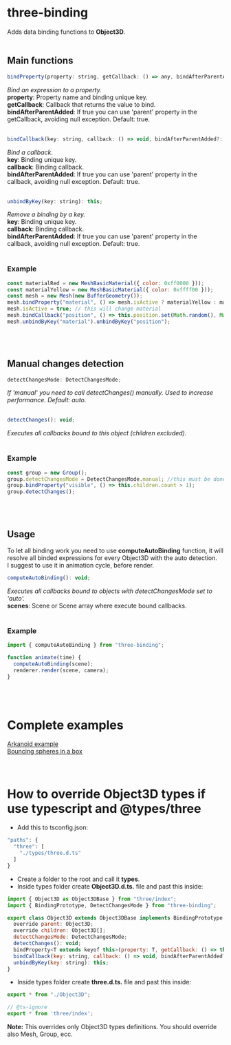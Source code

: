 # three-binding

Adds data binding functions to **Object3D**. 
<br />
<br />

## Main functions

```javascript
bindProperty(property: string, getCallback: () => any, bindAfterParentAdded?: boolean): this;
```
*Bind an expression to a property.* <br />
**property**: Property name and binding unique key. <br />
**getCallback**: Callback that returns the value to bind. <br />
**bindAfterParentAdded**: If true you can use 'parent' property in the getCallback, avoiding null exception. Default: true. 
<br />
<br />

```javascript
bindCallback(key: string, callback: () => void, bindAfterParentAdded?: boolean): this;
```
*Bind a callback.* <br />
**key**: Binding unique key. <br />
**callback**: Binding callback.<br />
**bindAfterParentAdded**: If true you can use 'parent' property in the callback, avoiding null exception. Default: true.
<br />
<br />

```javascript
unbindByKey(key: string): this;
```
*Remove a binding by a key.* <br />
**key**: Binding unique key. <br />
**callback**: Binding callback.<br />
**bindAfterParentAdded**: If true you can use 'parent' property in the callback, avoiding null exception. Default: true.
<br />
<br />

### Example
```javascript
const materialRed = new MeshBasicMaterial({ color: 0xff0000 }));
const materialYellow = new MeshBasicMaterial({ color: 0xffff00 }));
const mesh = new Mesh(new BufferGeometry());
mesh.bindProperty("material", () => mesh.isActive ? materialYellow : materialRed);
mesh.isActive = true; // this will change material
mesh.bindCallback("position", () => this.position.set(Math.random(), Math.random(), Math.random());
mesh.unbindByKey("material").unbindByKey("position");
``` 
<br />
<br />

## Manual changes detection

```javascript
detectChangesMode: DetectChangesMode;
```
*If 'manual' you need to call detectChanges() manually. Used to increase performance. Default: auto.* <br />
<br />

```javascript
detectChanges(): void;
```
*Executes all callbacks bound to this object (children excluded).* <br />
<br />

### Example
```javascript
const group = new Group();
group.detectChangesMode = DetectChangesMode.manual; //this must be done before create any binding for this group.
group.bindProperty("visible", () => this.children.count > 1);
group.detectChanges();
``` 
<br />
<br />

## Usage

To let all binding work you need to use **computeAutoBinding** function, it will resolve all binded expressions for every Object3D with the auto detection. <br />
I suggest to use it in animation cycle, before render.

```javascript
computeAutoBinding(): void;
```
*Executes all callbacks bound to objects with detectChangesMode set to 'auto'.* <br />
**scenes**: Scene or Scene array where execute bound callbacks. <br />
<br />

### Example
```javascript
import { computeAutoBinding } from "three-binding";

function animate(time) {
  computeAutoBinding(scene);
  renderer.render(scene, camera);
}
``` 
<br />
<br />

# Complete examples
[Arkanoid example](https://github.com/agargaro/three-binding-examples/blob/main/src/arkanoid.ts "Arkanoid") <br />
[Bouncing spheres in a box](https://github.com/agargaro/three-binding-examples/blob/main/src/bouncingSpheresInBox.ts "Bouncing spheres in a box") <br />
<br />
<br />

# How to override Object3D types if use typescript and @types/three

+ Add this to tsconfig.json:
```javascript
"paths": {
  "three": [
    "./types/three.d.ts"
  ]
}
```
+ Create a folder to the root and call it **types**.
+ Inside types folder create **Object3D.d.ts.** file and past this inside:
```javascript
import { Object3D as Object3DBase } from "three/index";
import { BindingPrototype, DetectChangesMode } from "three-binding";

export class Object3D extends Object3DBase implements BindingPrototype {
  override parent: Object3D;
  override children: Object3D[];
  detectChangesMode: DetectChangesMode;
  detectChanges(): void;
  bindProperty<T extends keyof this>(property: T, getCallback: () => this[T], bindAfterParentAdded?: boolean): this;
  bindCallback(key: string, callback: () => void, bindAfterParentAdded?: boolean): this;
  unbindByKey(key: string): this;
}
```
+ Inside types folder create **three.d.ts.** file and past this inside:
```javascript
export * from "./Object3D";

// @ts-ignore
export * from 'three/index';
```
**Note:** This overrides only Object3D types definitions. You should override also Mesh, Group, ecc.
